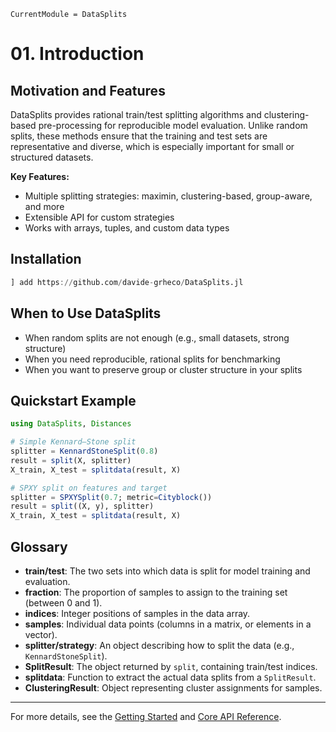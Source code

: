 ```@meta
CurrentModule = DataSplits
```

# 01. Introduction

## Motivation and Features

DataSplits provides rational train/test splitting algorithms and clustering-based pre-processing for reproducible model evaluation. Unlike random splits, these methods ensure that the training and test sets are representative and diverse, which is especially important for small or structured datasets.

**Key Features:**

- Multiple splitting strategies: maximin, clustering-based, group-aware, and more
- Extensible API for custom strategies
- Works with arrays, tuples, and custom data types

## Installation

```julia
] add https://github.com/davide-grheco/DataSplits.jl
```

## When to Use DataSplits

- When random splits are not enough (e.g., small datasets, strong structure)
- When you need reproducible, rational splits for benchmarking
- When you want to preserve group or cluster structure in your splits

## Quickstart Example

```julia
using DataSplits, Distances

# Simple Kennard–Stone split
splitter = KennardStoneSplit(0.8)
result = split(X, splitter)
X_train, X_test = splitdata(result, X)

# SPXY split on features and target
splitter = SPXYSplit(0.7; metric=Cityblock())
result = split((X, y), splitter)
X_train, X_test = splitdata(result, X)
```

## Glossary

- **train/test**: The two sets into which data is split for model training and evaluation.
- **fraction**: The proportion of samples to assign to the training set (between 0 and 1).
- **indices**: Integer positions of samples in the data array.
- **samples**: Individual data points (columns in a matrix, or elements in a vector).
- **splitter/strategy**: An object describing how to split the data (e.g., `KennardStoneSplit`).
- **SplitResult**: The object returned by `split`, containing train/test indices.
- **splitdata**: Function to extract the actual data splits from a `SplitResult`.
- **ClusteringResult**: Object representing cluster assignments for samples.

---

For more details, see the [Getting Started](02-getting-started.md) and [Core API Reference](03-core-api-reference.md).
